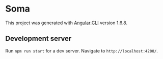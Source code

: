 # Soma

This project was generated with [Angular CLI](https://github.com/angular/angular-cli) version 1.6.8.

## Development server

Run `npm run start` for a dev server. Navigate to `http://localhost:4200/`.
